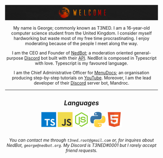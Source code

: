 <div align="center">

<img src="https://github.com/T3NED/T3NED/blob/master/assets/welcome.png">

My name is George; commonly known as T3NED. I am a 16-year-old computer science student from the United Kingdom. I consider myself hardworking but waste most of my free time procrastinating. I enjoy moderating because of the people I meet along the way.

I am the CEO and Founder of [NedBot](https://www.nedbot.org); a moderation oriented general-purpose [Discord](https://discord.com) bot built with their [API](https://discord.com/developers). NedBot is composed in Typescript with love. Typescript is my favoured language.

I am the Chief Administrative Officer for [MenuDocs](https://menudocs.org); an organisation producing step-by-step tutorials on [YouTube](https://youtube.com/menudocs). Moreover, I am the lead developer of their [Discord](https://discord.com) server bot, Mandroc.

<hr>

<h2> <i> Languages </i> </h2>

<img width="50px" src="https://raw.githubusercontent.com/T3NED/T3NED/master/assets/typescript.svg">
<img width="50px" src="https://raw.githubusercontent.com/T3NED/T3NED/master/assets/javascript.svg">
<img width="50px" src="https://raw.githubusercontent.com/T3NED/T3NED/master/assets/nodejs.svg">
<img width="50px" src="https://raw.githubusercontent.com/T3NED/T3NED/master/assets/python.svg">
<img width="50px" src="https://raw.githubusercontent.com/T3NED/T3NED/master/assets/html.svg">

<br>
<br>

<i>You can contact me through `t3ned.root@gmail.com` or, for inquires about NedBot, `george@nedbot.org`. My Discord is T3NED#0001 but I rarely accept friend requests.</i>

</div>
